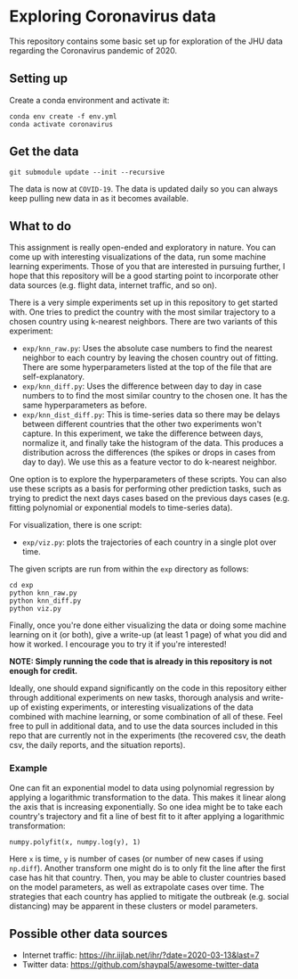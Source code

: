 # Exploring Coronavirus data 

This repository contains some basic set up for exploration of the JHU data regarding
the Coronavirus pandemic of 2020.

## Setting up

Create a conda environment and activate it:

```
conda env create -f env.yml
conda activate coronavirus
```

## Get the data

```
git submodule update --init --recursive
```

The data is now at `COVID-19`. The data is updated daily so you can always keep pulling
new data in as it becomes available.

## What to do

This assignment is really open-ended and exploratory in nature. You can come up with
interesting visualizations of the data, run some machine learning experiments. Those
of you that are interested in pursuing further, I hope that this repository will be
a good starting point to incorporate other data sources (e.g. flight data, internet
traffic, and so on).

There is a very simple experiments set up in this repository to get started with.
One tries to predict the country with the most similar trajectory to a chosen country
using k-nearest neighbors. There are two variants of this experiment:

- `exp/knn_raw.py`: Uses the absolute case numbers to find the nearest neighbor 
  to each country by leaving the chosen country out of fitting. There are some 
  hyperparameters listed at the top of the file that are self-explanatory.
- `exp/knn_diff.py`: Uses the difference between day to day in case numbers to
  to find the most similar country to the chosen one. It has the same hyperparameters
  as before.
- `exp/knn_dist_diff.py`: This is time-series data so there may be delays between
  different countries that the other two experiments won't capture. In this 
  experiment, we take the difference between days, normalize it, and finally take
  the histogram of the data. This produces a distribution across the differences (the spikes or drops in cases from day to day). We use this as a feature vector
  to do k-nearest neighbor.

One option is to explore the hyperparameters of these scripts. You can also use these
scripts as a basis for performing other prediction tasks, such as trying to predict the
next days cases based on the previous days cases (e.g. fitting polynomial or exponential
models to time-series data).

For visualization, there is one script:

- `exp/viz.py`: plots the trajectories of each country in a single
  plot over time.

The given scripts are run from within the `exp` directory as follows:

```
cd exp
python knn_raw.py
python knn_diff.py
python viz.py
```

Finally, once you're done either visualizing the data or doing some machine learning on it
(or both), give a write-up (at least 1 page) of what you did and how it worked. I encourage you to try it if you're interested!

**NOTE: Simply running the code that is already in this repository is not enough for credit.**

Ideally, one should expand significantly on the code in this repository either through
additional experiments on new tasks, thorough analysis and write-up of existing experiments,
or interesting visualizations of the data combined with machine learning, or some 
combination of all of these. Feel free to pull in additional data, and to use the data
sources included in this repo that are currently not in the experiments (the recovered csv, the death csv, the daily reports,
and the situation reports).

### Example

One can fit an exponential model to data using polynomial 
regression by applying a logarithmic transformation to 
the data. This makes it linear along the axis that is 
increasing exponentially. So one idea might be to take each
country's trajectory and fit a line of best fit to it after
applying a logarithmic transformation:

```
numpy.polyfit(x, numpy.log(y), 1)
```

Here `x` is time, `y` is number of cases (or number of new cases if using `np.diff`). Another transform one might do is to only fit the line after the first case has hit that
country. Then, you may be able to cluster countries based on
the model parameters, as well as extrapolate cases over
time. The strategies that each country has applied to
mitigate the outbreak (e.g. social distancing) may be
apparent in these clusters or model parameters.



## Possible other data sources

- Internet traffic: https://ihr.iijlab.net/ihr/?date=2020-03-13&last=7
- Twitter data: https://github.com/shaypal5/awesome-twitter-data
